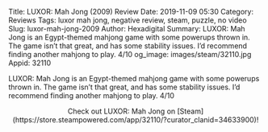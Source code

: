 Title: LUXOR: Mah Jong (2009) Review
Date: 2019-11-09 05:30
Category: Reviews
Tags: luxor mah jong, negative review, steam, puzzle, no video
Slug: luxor-mah-jong-2009
Author: Hexadigital
Summary: LUXOR: Mah Jong is an Egypt-themed mahjong game with some powerups thrown in. The game isn’t that great, and has some stability issues. I’d recommend finding another mahjong to play. 4/10
og_image: images/steam/32110.jpg
Appid: 32110

LUXOR: Mah Jong is an Egypt-themed mahjong game with some powerups thrown in. The game isn’t that great, and has some stability issues. I’d recommend finding another mahjong to play. 4/10

<center>Check out LUXOR: Mah Jong on [Steam](https://store.steampowered.com/app/32110/?curator_clanid=34633900)!</center>